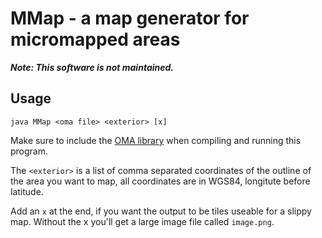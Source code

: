 # MMap - a map generator for micromapped areas

***Note: This software is not maintained.***

## Usage

    java MMap <oma file> <exterior> [x]

Make sure to include the [OMA library](https://github.com/kumakyoo42/OmaLibJava) when compiling and
running this program.

The `<exterior>` is a list of comma separated coordinates of the
outline of the area you want to map, all coordinates are in WGS84,
longitute before latitude.

Add an `x` at the end, if you want the output to be tiles useable for a
slippy map. Without the x you'll get a large image file called
`image.png`.
